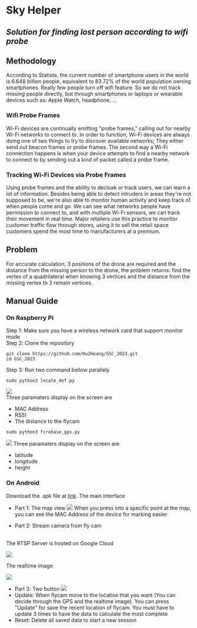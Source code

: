 # Sky Helper
## _Solution for finding lost person according to wifi probe_
 
## Methodology
According to Statista, the current number of smartphone users in the world is 6.648 billion people, equivalent to 83.72% of the world population owning smartphones. Really few people turn off wifi feature. So we do not track missing people directly, but through smartphones or laptops or wearable devices such as: Apple Watch, headphone, ...
 
### Wifi Probe Frames
Wi-Fi devices are continually emitting "probe frames," calling out for nearby Wi-Fi networks to connect to. In order to function, Wi-Fi devices are always doing one of two things to try to discover available networks; They either send out beacon frames or probe frames. The second way a Wi-Fi connection happens is when your device attempts to find a nearby network to connect to by sending out a kind of packet called a probe frame.
 
### Tracking Wi-Fi Devices via Probe Frames
Using probe frames and the ability to decloak or track users, we can learn a lot of information. Besides being able to detect intruders in areas they're not supposed to be, we're also able to monitor human activity and keep track of when people come and go. We can see what networks people have permission to connect to, and with multiple Wi-Fi sensors, we can track their movement in real time. Major retailers use this practice to monitor customer traffic flow through stores, using it to sell the retail space customers spend the most time to manufacturers at a premium.
 
## Problem
For accurate calculation, 3 positions of the drone are required and the distance from the missing person to the drone, the problem returns: find the vertex of a quadrilateral when knowing 3 vertices and the distance from the missing vertex to 3 remain vertices.
 
## Manual Guide
### On Raspberry Pi
Step 1: Make sure you have a wireless network card that support monitor mode
<br>
Step 2: Clone the repository
```
git clone https://github.com/Hu2Hoang/GSC_2023.git
cd GSC_2023
```
Step 3: Run two command bellow parallely
```
sudo python3 locate_def.py
```
![](https://i.imgur.com/tooTbT0.png "")
<br>
Three paramaters display on the screen are
* MAC Address
* RSSI
* The distance to the flycam
 
```
sudo python3 firebase_gps.py
```
![](https://i.imgur.com/YuBNMZj.png "")
Three paramaters display on the screen are
* latitude
* longitude
* height
 
### On Android
Download the .apk file at [link](https://github.com/Hu2Hoang/GSC_2023/blob/main/ptitgsc2/app/release/app-release.apk).
The main Interface
* Part 1: The map view
![](https://i.imgur.com/exUFLwl.jpg "")
When you press into a specific point at the map, you can see the MAC Address of the device for marking easier
 
* Part 2: Stream camera from fly cam
<br>
The RTSP Server is hosted on Google Cloud
<br>
 
![](https://i.imgur.com/0uBQPaI.jpg "")
 
The realtime image
 
![](https://i.imgur.com/JyWqewm.jpg "")
 
* Part 3: Two button
![](https://i.imgur.com/vPWuwde.jpg "")
* Update: When flycam move to the location that you want (You can decide through the GPS and the realtime image). You can press "Update" for save the recent location of flycam. You must have to update 3 times to have the data to calculate the most complete
* Reset: Delete all saved data to start a new session
